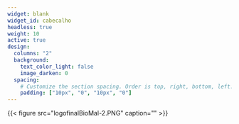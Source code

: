 ```yaml
---
widget: blank
widget_id: cabecalho
headless: true
weight: 10
active: true
design:
  columns: "2"
  background:
    text_color_light: false
    image_darken: 0
  spacing:
    # Customize the section spacing. Order is top, right, bottom, left.
    padding: ["10px", "0", "10px", "0"]
---
```

{{< figure src="logofinalBioMal-2.PNG" caption="" >}}
